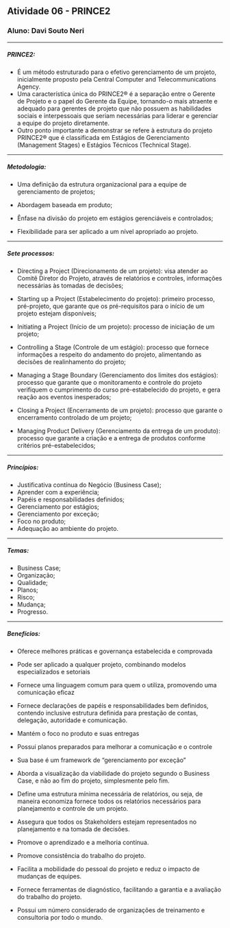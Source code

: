 ## Atividade 06 - PRINCE2
### Aluno: Davi Souto Neri
---
##### PRINCE2: 
* É um método estruturado para o efetivo gerenciamento de um projeto, inicialmente proposto pela Central Computer and Telecommunications Agency.
* Uma característica única do PRINCE2® é a separação entre o Gerente de Projeto e o papel do Gerente da Equipe, tornando-o mais atraente e adequado para gerentes de projeto que não possuem as habilidades sociais e interpessoais que seriam necessárias para liderar e gerenciar a equipe do projeto diretamente.
* Outro ponto importante a demonstrar se refere à estrutura do projeto PRINCE2® que é classificada em Estágios de Gerenciamento (Management Stages) e  Estágios Técnicos (Technical Stage).

---

##### Metodologia:
* Uma definição da estrutura organizacional para a equipe de gerenciamento de projetos;
* Abordagem baseada em produto;

* Ênfase na divisão do projeto em estágios gerenciáveis e controlados;

* Flexibilidade para ser aplicado a um nível apropriado ao projeto.

---

##### Sete processos:
* Directing a Project (Direcionamento de um projeto): visa atender ao Comitê Diretor do Projeto, através de relatórios e controles, informações necessárias às tomadas de decisões;

* Starting up a Project (Estabelecimento do projeto): primeiro processo, pré-projeto, que garante que os pré-requisitos para o início de um projeto estejam disponíveis;

* Initiating a Project (Início de um projeto): processo de iniciação de um projeto;

* Controlling a Stage (Controle de um estágio): processo que fornece informações a respeito do andamento do projeto, alimentando as decisões de realinhamento do projeto;

* Managing a Stage Boundary (Gerenciamento dos limites dos estágios): processo que garante que o monitoramento e controle do projeto verifiquem o cumprimento do curso pré-estabelecido do projeto, e gera reação aos eventos inesperados;

* Closing a Project (Encerramento de um projeto): processo que garante o encerramento controlado de um projeto;

* Managing Product Delivery (Gerenciamento da entrega de um produto): processo que garante a criação e a entrega de produtos conforme critérios pré-estabelecidos;

---

##### Princípios: 

* Justificativa contínua do Negócio (Business Case);
* Aprender com a experiência;
* Papéis e responsabilidades definidos;
* Gerenciamento por estágios;
* Gerenciamento por exceção;
* Foco no produto;
* Adequação ao ambiente do projeto.

---

##### Temas: 

* Business Case;
* Organização;
* Qualidade;
* Planos;
* Risco;
* Mudança;
* Progresso.

---

##### Benefícios: 

* Oferece melhores práticas e governança estabelecida e comprovada

* Pode ser aplicado a qualquer projeto, combinando modelos especializados e setoriais

* Fornece uma linguagem comum para quem o utiliza, promovendo uma comunicação eficaz

* Fornece declarações de papéis e responsabilidades bem definidos, contendo inclusive estrutura definida para prestação de contas, delegação, autoridade e comunicação.

* Mantém o foco no produto e suas entregas

* Possui planos preparados para melhorar a comunicação e o controle

* Sua base é um framework de “gerenciamento por exceção”

* Aborda a visualização da viabilidade do projeto segundo o Business Case, e não ao fim do projeto, simplesmente pelo fim.

* Define uma estrutura mínima necessária de relatórios, ou seja, de maneira economiza fornece todos os relatórios necessários para planejamento e controle de um projeto.

* Assegura que todos os Stakeholders estejam representados no planejamento e na tomada de decisões.

* Promove o aprendizado e a melhoria contínua.

* Promove consistência do trabalho do projeto.

* Facilita a mobilidade do pessoal do projeto e reduz o impacto de mudanças de equipes.

* Fornece ferramentas de diagnóstico, facilitando a garantia e a avaliação do trabalho do projeto.

* Possui um número considerado de organizações de treinamento e consultoria por todo o mundo.
